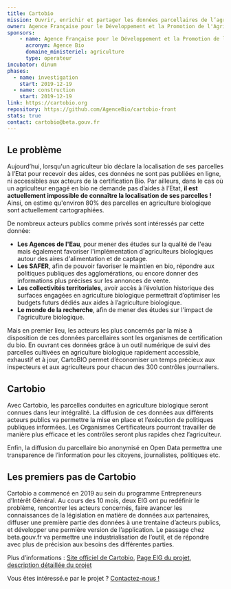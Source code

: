 ```yaml
---
title: Cartobio
mission: Ouvrir, enrichir et partager les données parcellaires de l’agriculture biologique
owner: Agence Française pour le Développement et la Promotion de l'Agriculture Biologique (Agence Bio)
sponsors: 
    - name: Agence Française pour le Développement et la Promotion de l'Agriculture Biologique
      acronym: Agence Bio
      domaine_ministeriel: agriculture
      type: operateur
incubator: dinum
phases:
  - name: investigation
    start: 2019-12-19
  - name: construction
    start: 2019-12-19
link: https://cartobio.org
repository: https://github.com/AgenceBio/cartobio-front
stats: true
contact: cartobio@beta.gouv.fr
---
```


## Le problème

Aujourd’hui, lorsqu'un agriculteur bio déclare la localisation de ses parcelles à l’Etat pour recevoir des aides, ces données ne sont pas publiées en ligne, ni accessibles aux acteurs de la certification Bio.
Par ailleurs, dans le cas où un agriculteur engagé en bio ne demande pas d’aides à l’Etat, **il est actuellement impossible de connaître la localisation de ses parcelles !** Ainsi, on estime qu'environ 80% des parcelles en agriculture biologique sont actuellement cartographiées.

De nombreux acteurs publics comme privés sont intéressés par cette donnée:
  - **Les Agences de l'Eau**, pour mener des études sur la qualité de l'eau mais également favoriser l'implémentation d'agriculteurs biologiques autour des aires d'alimentation et de captage.
  - **Les SAFER**, afin de pouvoir favoriser le maintien en bio, répondre aux politiques publiques des agglomérations, ou encore donner des informations plus précises sur les annonces de vente.
  - **Les collectivités territoriales**, avoir accès à l’évolution historique des surfaces engagées en agriculture biologique permettrait d’optimiser les budgets futurs dédiés aux aides à l’agriculture biologique.
  - **Le monde de la recherche**, afin de mener des études sur l'impact de l'agriculture biologique.
  
Mais en premier lieu, les acteurs les plus concernés par la mise à disposition de ces données parcellaires sont les organismes de certification du bio. 
En ouvrant ces données grâce à un outil numérique de suivi des parcelles cultivées en agriculture biologique rapidement accessible, exhaustif et à jour, CartoBIO permet d’économiser un temps précieux aux inspecteurs et aux agriculteurs pour chacun des 300 contrôles journaliers.

## Cartobio
Avec Cartobio, les parcelles conduites en agriculture biologique seront connues dans leur intégralité.
La diffusion de ces données aux différents acteurs publics va permettre la mise en place et l’exécution de politiques publiques informées.
Les Organismes Certificateurs pourront travailler  de manière plus efficace et les contrôles seront plus rapides chez l’agriculteur.

Enfin, la diffusion du parcellaire bio anonymisé en Open Data permettra une transparence de l’information pour les citoyens, journalistes, politiques etc.


## Les premiers pas de Cartobio

Cartobio a commencé en 2019 au sein du programme Entrepreneurs d’Intérêt Général. Au cours des 10 mois, deux EIG ont pu redéfinir le problème, rencontrer les acteurs concernés, faire avancer les connaissances de la législation en matière de données aux partenaires, diffuser une première partie des données à une trentaine d’acteurs publics, et développer une permière version de l’application.
Le passage chez beta.gouv.fr va permettre une industrialisation de l’outil, et de répondre avec plus de précision aux besoins des différentes parties.

Plus d’informations : <a href="http://cartobio.org/" target="_blank">Site officiel de Cartobio</a>, <a href="https://entrepreneur-interet-general.etalab.gouv.fr/defis/2019/cartobio.html" target="_blank">Page EIG du projet</a>, <a href="https://hackmd.io/@lucasbio/cartobio" target="_blank">description détaillée du projet</a>


Vous êtes intéressé.e par le projet ? <a href="mailto:cartobio@beta.gouv.fr?Subject=Cartobio%20m'intéresse%20!">Contactez-nous !</a>

